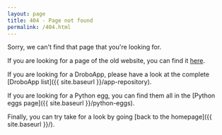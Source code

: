 ```yaml
---
layout: page
title: 404 - Page not found
permalink: /404.html
---
```


Sorry, we can't find that page that you're looking for.

If you are looking for a page of the old website, you can find it [here](http://sites.google.com/a/droboports.com/www/).

If you are looking for a DroboApp, please have a look at the complete [DroboApp list]({{ site.baseurl }}/app-repository).

If you are looking for a Python egg, you can find them all in the [Python eggs page]({{ site.baseurl }}/python-eggs).

Finally, you can try take for a look by going [back to the homepage]({{ site.baseurl }}/).
